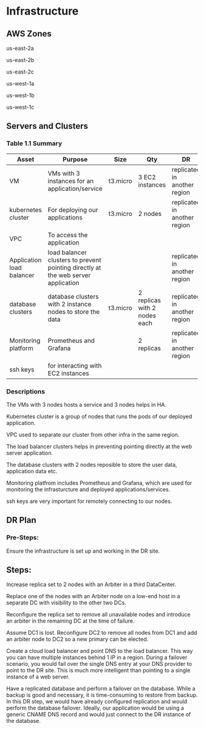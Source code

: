 # Infrastructure

## AWS Zones

us-east-2a

us-east-2b

us-east-2c

us-west-1a

us-west-1b

us-west-1c

## Servers and Clusters

### Table 1.1 Summary
| Asset      | Purpose           | Size                                                                   | Qty                                                             | DR                                                                                                           |
|------------|-------------------|------------------------------------------------------------------------|-----------------------------------------------------------------|--------------------------------------------------------------------------------------------------------------|
| VM | VMs with 3 instances for an application/service  | t3.micro | 3 EC2 instances | replicated in another region |
| kubernetes cluster | For deploying our applications | t3.micro | 2 nodes | replicated in another region |
| VPC | To access the application |  |  |  |
| Application load balancer | load balancer clusters to prevent pointing directly at the web server application  |  | | replicated in another region |
| database clusters | database clusters with 2 instance nodes to store the data  | t3.micro | 2 replicas with 2 nodes each | replicated in another region |
| Monitoring platform | Prometheus and Grafana  |  | 2 replicas | replicated in another region |
| ssh keys | for interacting with EC2 instances |  |  |  |

### Descriptions

The VMs with 3 nodes hosts a service and 3 nodes helps in HA.

Kubernetes cluster is a group of nodes that runs the pods of our deployed application.

VPC used to separate our cluster from other infra in the same region.

The load balancer clusters helps in preventing pointing directly at the web server application.

The database clusters with 2 nodes reposible to store the user data, application data etc.

Monitoring platfrom includes Prometheus and Grafana, which are used for monitoring the infrasturcture and deployed applications/services.

ssh keys are very important for remotely connecting to our nodes.

## DR Plan
### Pre-Steps:
Ensure the infrastructure is set up and working in the DR site.

## Steps:

Increase replica set to 2 nodes with an Arbiter in a third DataCenter.

Replace one of the nodes with an Arbiter node on a low-end host in a separate DC with visibility to the other two DCs.

Reconfigure the replica set to remove all unavailable nodes and introduce an arbiter in the remaining DC at the time of failure.

 Assume DC1 is lost. Reconfigure DC2 to remove all nodes from DC1 and add an arbiter node to DC2 so a new primary can be elected.

Create a cloud load balancer and point DNS to the load balancer. This way you can have multiple instances behind 1 IP in a region. During a failover scenario, you would fail over the single DNS entry at your DNS provider to point to the DR site. This is much more intelligent than pointing to a single instance of a web server.

Have a replicated database and perform a failover on the database. While a backup is good and necessary, it is time-consuming to restore from backup. In this DR step, we would have already configured replication and would perform the database failover. Ideally, our application would be using a generic CNAME DNS record and would just connect to the DR instance of the database.
